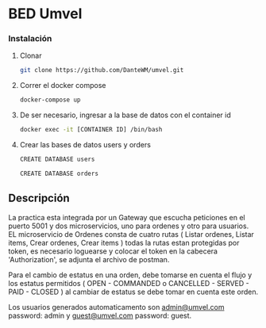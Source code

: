 # BED Umvel


### Instalación

1. Clonar
   ```sh
   git clone https://github.com/DanteWM/umvel.git
   ```
2. Correr el docker compose
   ```sh
   docker-compose up
   ```
3. De ser necesario, ingresar a la base de datos con el container id
   ```sh
   docker exec -it [CONTAINER ID] /bin/bash
   ```
4. Crear las bases de datos users y orders
   ```sh
   CREATE DATABASE users
   ```
   ```sh
   CREATE DATABASE orders
   ```



## Descripción

La practica esta integrada por un Gateway que escucha peticiones en el puerto 5001 y dos microservicios, uno para ordenes y otro para usuarios.
EL microservicio de Ordenes consta de cuatro rutas ( Listar ordenes, Listar items, Crear ordenes, Crear items ) todas la rutas estan protegidas por token, es necesario loguearse y colocar el token en la cabecera 'Authorization', se adjunta el archivo de postman.

Para el cambio de estatus en una orden, debe tomarse en cuenta el flujo y los estatus permitidos ( OPEN - COMMANDED o CANCELLED - SERVED - PAID - CLOSED ) al cambiar de estatus se debe tomar en cuenta este orden. 

Los usuarios generados automaticamento son admin@umvel.com password: admin y guest@umvel.com password: guest.
